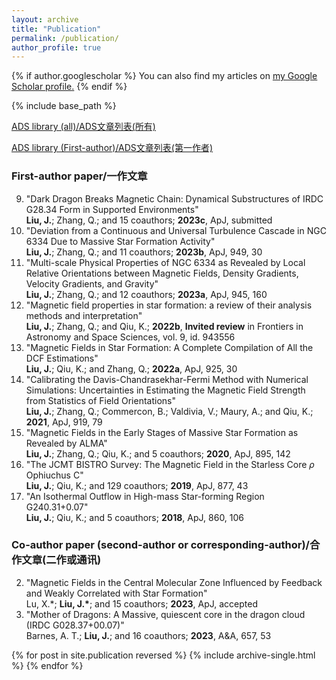 ```yaml
---
layout: archive
title: "Publication"
permalink: /publication/
author_profile: true
---
```


{% if author.googlescholar %}
  You can also find my articles on <u><a href="{{author.googlescholar}}">my Google Scholar profile</a>.</u>
{% endif %}

{% include base_path %}

[ADS library (all)/ADS文章列表(所有)](https://ui.adsabs.harvard.edu/public-libraries/NMQGgqroSeurMcPVsgLiqQ)

[ADS library (First-author)/ADS文章列表(第一作者)](https://ui.adsabs.harvard.edu/public-libraries/BHaOyBG7Q-C6tUacIfbv3Q)

### First-author paper/一作文章
9. "Dark Dragon Breaks Magnetic Chain: Dynamical Substructures of IRDC G28.34 Form in Supported Environments"  
**Liu, J.**; Zhang, Q.; and 15 coauthors; **2023c**, ApJ, submitted
8. "Deviation from a Continuous and Universal Turbulence Cascade in NGC 6334 Due to Massive Star Formation Activity"  
**Liu, J.**; Zhang, Q.; and 11 coauthors; **2023b**, ApJ, 949, 30
7. "Multi-scale Physical Properties of NGC 6334 as Revealed by Local Relative Orientations between Magnetic Fields, Density Gradients, Velocity Gradients, and Gravity"  
**Liu, J.**; Zhang, Q.; and 12 coauthors; **2023a**, ApJ, 945, 160
6. "Magnetic field properties in star formation: a review of their analysis methods and interpretation"  
**Liu, J.**; Zhang, Q.; and Qiu, K.; **2022b**, **Invited review** in Frontiers in Astronomy and Space Sciences, vol. 9, id. 943556
5. "Magnetic Fields in Star Formation: A Complete Compilation of All the DCF Estimations"  
**Liu, J.**; Qiu, K.; and Zhang, Q.; **2022a**, ApJ, 925, 30
4. "Calibrating the Davis-Chandrasekhar-Fermi Method with Numerical Simulations: Uncertainties in Estimating the Magnetic Field Strength from Statistics of Field Orientations"  
**Liu, J.**; Zhang, Q.; Commercon, B.; Valdivia, V.; Maury, A.; and Qiu, K.; **2021**, ApJ, 919, 79
3. "Magnetic Fields in the Early Stages of Massive Star Formation as Revealed by ALMA"  
**Liu, J.**; Zhang, Q.; Qiu, K.; and 5 coauthors; **2020**, ApJ, 895, 142
2. "The JCMT BISTRO Survey: The Magnetic Field in the Starless Core $\rho$ Ophiuchus C"  
**Liu, J.**; Qiu, K.; and 129 coauthors; **2019**, ApJ, 877, 43
1. "An Isothermal Outflow in High-mass Star-forming Region G240.31+0.07"  
**Liu, J.**; Qiu, K.; and 5 coauthors; **2018**, ApJ, 860, 106

### Co-author paper (second-author or corresponding-author)/合作文章(二作或通讯)
2. "Magnetic Fields in the Central Molecular Zone Influenced by Feedback and Weakly Correlated with Star Formation"  
Lu, X.\*; **Liu, J.\***; and 15 coauthors; **2023**, ApJ, accepted
1. "Mother of Dragons: A Massive, quiescent core in the dragon cloud (IRDC G028.37+00.07)"  
Barnes, A. T.; **Liu, J.**; and 16 coauthors; **2023**, A&A, 657, 53

{% for post in site.publication reversed %}
  {% include archive-single.html %}
{% endfor %}
